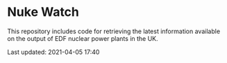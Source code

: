 # Nuke Watch

This repository includes code for retrieving the latest information available on the output of EDF nuclear power plants in the UK.

Last updated: 2021-04-05 17:40